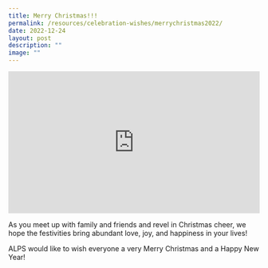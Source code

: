 ```yaml
---
title: Merry Christmas!!!
permalink: /resources/celebration-wishes/merrychristmas2022/
date: 2022-12-24
layout: post
description: ""
image: ""
---
```

<iframe allow="autoplay; clipboard-write; encrypted-media; picture-in-picture; web-share" allowfullscreen="true" frameborder="0" scrolling="no" style="border:none;overflow:hidden;aspect-ratio: 16 / 9; width: 100%; height: auto" src="https://www.facebook.com/plugins/video.php?height=314&amp;href=https%3A%2F%2Fwww.facebook.com%2Falpshealthcaresupplychain%2Fvideos%2F729420991559637%2F&amp;show_text=false&amp;width=560&amp;t=0"></iframe>

As you meet up with family and friends and revel in Christmas cheer, we hope the festivities bring abundant love, joy, and happiness in your lives!

ALPS would like to wish everyone a very&nbsp;Merry Christmas and a Happy New Year!